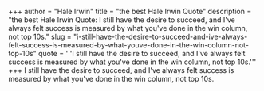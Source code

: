 +++
author = "Hale Irwin"
title = "the best Hale Irwin Quote"
description = "the best Hale Irwin Quote: I still have the desire to succeed, and I've always felt success is measured by what you've done in the win column, not top 10s."
slug = "i-still-have-the-desire-to-succeed-and-ive-always-felt-success-is-measured-by-what-youve-done-in-the-win-column-not-top-10s"
quote = '''I still have the desire to succeed, and I've always felt success is measured by what you've done in the win column, not top 10s.'''
+++
I still have the desire to succeed, and I've always felt success is measured by what you've done in the win column, not top 10s.
